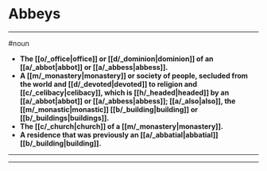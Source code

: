 # Abbeys
---
#noun
- **The [[o/_office|office]] or [[d/_dominion|dominion]] of an [[a/_abbot|abbot]] or [[a/_abbess|abbess]].**
- **A [[m/_monastery|monastery]] or society of people, secluded from the world and [[d/_devoted|devoted]] to religion and [[c/_celibacy|celibacy]], which is [[h/_headed|headed]] by an [[a/_abbot|abbot]] or [[a/_abbess|abbess]]; [[a/_also|also]], the [[m/_monastic|monastic]] [[b/_building|building]] or [[b/_buildings|buildings]].**
- **The [[c/_church|church]] of a [[m/_monastery|monastery]].**
- **A residence that was previously an [[a/_abbatial|abbatial]] [[b/_building|building]].**
---
---
